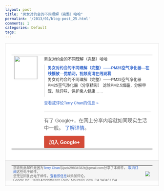 ```yaml
---
layout: post
title: "男女对约会的不同理解（完整）哈哈"
permalink: '/2013/01/blog-post_25.html'
comments: 1
categories: Default
tags: 
---
```

<!-- X-Notifications: 1:669980e930000000 -->

<div style="border:solid 1px #dfdfdf;color:#686868;font:13px Arial"><div style="background-color:#fff;padding:20px;"><table cellpadding="0" cellspacing="0"><tr><td style="padding-right:15px;vertical-align:top"><a href="https://plus.google.com/_/notifications/emlink?emr=14900066512970582018&amp;emid=CJC95t-ghbUCFYZccgodbyAAAA&amp;path=%2F108643996575278738906&amp;dt=1359176961469&amp;uob=8"><img height="75" src="https://lh3.googleusercontent.com/-KKRGTyJ5Bl0/AAAAAAAAAAI/AAAAAAAAtnY/R4QEWIp3Ur0/s75-c-k-a/photo.jpg" style="border:solid 1px #cccccc;" width="75"/></a></td><td style="width:578px;color:#333;font:13px Arial;vertical-align:top"><div style="padding-bottom:10px">男女对约会的不同理解（完整）哈哈</div><div style="margin-bottom:10px;padding-left:10px; border-left:2px solid #EAEAEA"><span style="margin-right:5px"><a href="http://v.youku.com/v_show/id_XNTA3MDM0NTEy.html" style="color:#3366CC;text-decoration:none"><span style="font-weight:bold">男女对约会的不同理解（完整）――PM25<wbr/>空气净化器―在线播放―优酷网，视频高清在<wbr/>线观看</span></a><div style="padding-bottom:10px">男女对约会的不同理解（完整）――PM25<wbr/>空气净化器 PM25空气净化器（分享精彩） 滤除PM2.5烟霾，分解甲醛，除异味，保<wbr/>护亲人健康……</div></span></div><a href="https://plus.google.com/_/notifications/emlink?emr=14900066512970582018&amp;emid=CJC95t-ghbUCFYZccgodbyAAAA&amp;path=%2F108643996575278738906%2Fposts%2F7AYrv9hxLMo%3Fgpinv%3DAMIXal9-B8u8Edld275FLo1sYKcZDO6RYNFP3vygtIH63AaWCw23OYh_c-l9JObJIwwzl2uG8aXEDNIjNHS43emLevQoMJPkGTkMYokPiajiVwY75iZim60&amp;dt=1359176961469&amp;uob=8" style="color:#3366CC;text-decoration:none">查看或评论Terry Chan的信息 »</a><div style="margin-top:20px;border-top:solid 1px #dfdfdf"><div style="padding:15px 0;color:#686868;font:16px Arial">有了 Google+，在网上分享内容就如同现实生活中一般。 <a href="http://www.google.com/+/learnmore/" style="color:#3366CC;text-decoration:none">了解详情</a>。</div><a href="https://plus.google.com/_/notifications/emlink?emr=14900066512970582018&amp;emid=CJC95t-ghbUCFYZccgodbyAAAA&amp;path=%2F%3Fgpinv%3DAMIXal9-B8u8Edld275FLo1sYKcZDO6RYNFP3vygtIH63AaWCw23OYh_c-l9JObJIwwzl2uG8aXEDNIjNHS43emLevQoMJPkGTkMYokPiajiVwY75iZim60&amp;dt=1359176961469&amp;uob=8" style="display:inline-block;padding:7px 15px;background-color:#d44b38; color:#fff;font-size:16px; font-weight:bold;border-radius:2px;-webkit-border-radius:2px; -moz-border-radius:2px;border:solid 1px #c43b28; white-space:nowrap;text-decoration:none">加入 Google+</a></div></td></tr></table></div><div style="border-top:solid 1px #dfdfdf;padding:0 20px; background-color:#f5f5f5"><table cellpadding="0" cellspacing="0" style="height:50px"><tbody><tr><td style="vertical-align:middle;width:100%; color:#636363;font:11px Arial; line-height:120%">您收到此邮件是因为<a href="https://plus.google.com/_/notifications/emlink?emr=14900066512970582018&amp;emid=CJC95t-ghbUCFYZccgodbyAAAA&amp;path=%2F108643996575278738906%3Fgpinv%3DAMIXal9-B8u8Edld275FLo1sYKcZDO6RYNFP3vygtIH63AaWCw23OYh_c-l9JObJIwwzl2uG8aXEDNIjNHS43emLevQoMJPkGTkMYokPiajiVwY75iZim60&amp;dt=1359176961469&amp;uob=8" style="color:#3366CC;text-decoration:none">Terry Chan</a>与jack29834582t@gmail.com分享了本邮件。 <a href="https://plus.google.com/_/notifications/emlink?emr=14900066512970582018&amp;emid=CJC95t-ghbUCFYZccgodbyAAAA&amp;path=%2F_%2Fnonplus%2Femailsettings%3Fgpinv%3DAMIXal9-B8u8Edld275FLo1sYKcZDO6RYNFP3vygtIH63AaWCw23OYh_c-l9JObJIwwzl2uG8aXEDNIjNHS43emLevQoMJPkGTkMYokPiajiVwY75iZim60%26est%3DADH5u8UxgTZGLG2ri4ygRBYiHKOlvPxVQslpHUCCol_p29bQPk1_SWG3kBaizR6Y-h29i5fcaw5fwQ6dyOT9BDRd81666FtKcrgei1_2smsFxO2bJMKfTIAaoC7VhNjHmausGY1EdsuoqmpB7UcSjINkYq-xX7fSTA&amp;dt=1359176961469&amp;uob=8" style="color:#3366CC;text-decoration:none">取消订阅</a>这些电子邮件。<br/>您无法回复此电子邮件。<a href="https://plus.google.com/_/notifications/emlink?emr=14900066512970582018&amp;emid=CJC95t-ghbUCFYZccgodbyAAAA&amp;path=%2F108643996575278738906%2Fposts%2F7AYrv9hxLMo%3Fgpinv%3DAMIXal9-B8u8Edld275FLo1sYKcZDO6RYNFP3vygtIH63AaWCw23OYh_c-l9JObJIwwzl2uG8aXEDNIjNHS43emLevQoMJPkGTkMYokPiajiVwY75iZim60&amp;dt=1359176961469&amp;uob=8" style="color:#3366CC;text-decoration:none">查看该信息</a>以添加评论。<br/>Google Inc., 1600 Amphitheatre Pkwy, Mountain View, CA 94043 USA<br/></td><td><img src="https://ssl.gstatic.com/s2/oz/images/notifications/logo/google-plus-6617a72bb36cc548861652780c9e6ff1.png"/></td></tr></tbody></table></div></div>